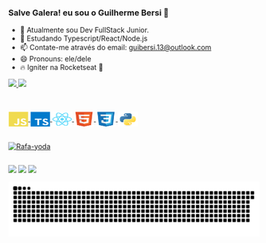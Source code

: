 ### Salve Galera! eu sou o Guilherme Bersi 👋

- 🔭 Atualmente sou Dev FullStack Junior.
- 🌱 Estudando Typescript/React/Node.js
- 📫 Contate-me através do email: guibersi.13@outlook.com
- 😄 Pronouns: ele/dele
- 🔥 Igniter na Rocketseat 🚀

<div>
  <a href="https://github.com/devbersi">
  <img height="180em" src="https://github-readme-stats.vercel.app/api?username=devbersi&show_icons=true&theme=dark&include_all_commits=true&count_private=true"/>
  <img height="180em" src="https://github-readme-stats.vercel.app/api/top-langs/?username=devbersi&layout=compact&langs_count=7&theme=dark"/>
</div>
  
  ##
  
  <div style="display: inline_block"><br>
  <img align="center" alt="Rafa-Js" height="30" width="40" src="https://raw.githubusercontent.com/devicons/devicon/master/icons/javascript/javascript-plain.svg">
  <img align="center" alt="Rafa-Ts" height="30" width="40" src="https://raw.githubusercontent.com/devicons/devicon/master/icons/typescript/typescript-plain.svg">
  <img align="center" alt="Rafa-React" height="30" width="40" src="https://raw.githubusercontent.com/devicons/devicon/master/icons/react/react-original.svg">
  <img align="center" alt="Rafa-HTML" height="30" width="40" src="https://raw.githubusercontent.com/devicons/devicon/master/icons/html5/html5-original.svg">
  <img align="center" alt="Rafa-CSS" height="30" width="40" src="https://raw.githubusercontent.com/devicons/devicon/master/icons/css3/css3-original.svg">
  <img align="center" alt="Rafa-Python" height="30" width="40" src="https://raw.githubusercontent.com/devicons/devicon/master/icons/python/python-original.svg">
</div>
  
  ##
  
  <img align="center" alt="Rafa-yoda" src="https://media.giphy.com/media/CchzkJJ6UrQmQ/giphy.gif">
  
  ##
  
  <div> 
  <a href="https://instagram.com/bxrrsi" target="_blank"><img src="https://img.shields.io/badge/-Instagram-%23E4405F?style=for-the-badge&logo=instagram&logoColor=white" target="_blank"></a>
  <a href = "mailto:codinhoops@gmail.com"><img src="https://img.shields.io/badge/-Gmail-%23333?style=for-the-badge&logo=gmail&logoColor=white" target="_blank"></a>
  <a href="https://www.linkedin.com/in/guilherme-bersi-7696861b3/" target="_blank"><img src="https://img.shields.io/badge/-LinkedIn-%230077B5?style=for-the-badge&logo=linkedin&logoColor=white" target="_blank"></a> 
 
  ![Snake animation](https://github.com/devbersi/devbersi/blob/output/github-contribution-grid-snake.svg)
 
</div>
